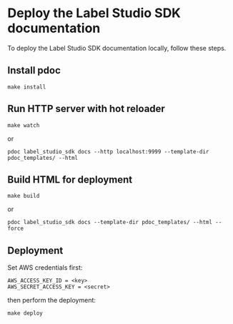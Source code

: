 # Deploy the Label Studio SDK documentation

To deploy the Label Studio SDK documentation locally, follow these steps. 


## Install pdoc

```
make install
```
    
## Run HTTP server with hot reloader

```
make watch
```
or
```
pdoc label_studio_sdk docs --http localhost:9999 --template-dir pdoc_templates/ --html
```

## Build HTML for deployment

```
make build
```
or
```
pdoc label_studio_sdk docs --template-dir pdoc_templates/ --html --force
```

## Deployment

Set AWS credentials first:
```
AWS_ACCESS_KEY_ID = <key>
AWS_SECRET_ACCESS_KEY = <secret>
```

then perform the deployment:
```
make deploy
```
